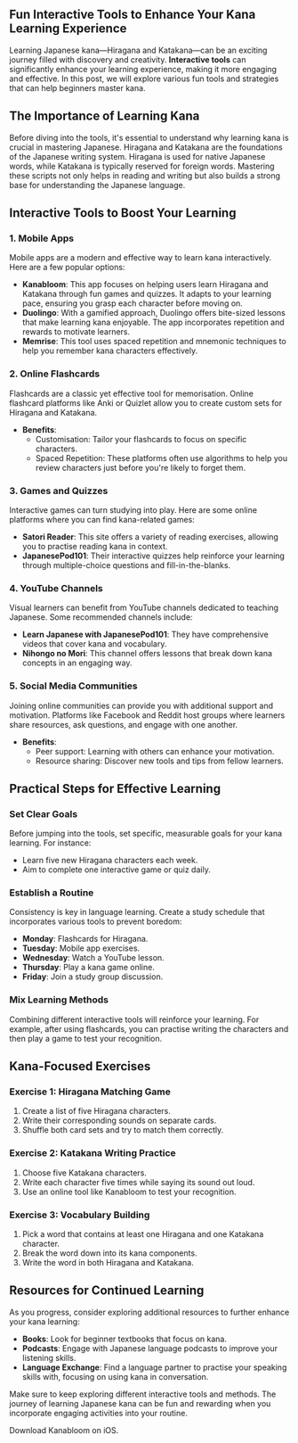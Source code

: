 ## Fun Interactive Tools to Enhance Your Kana Learning Experience

Learning Japanese kana—Hiragana and Katakana—can be an exciting journey filled with discovery and creativity. **Interactive tools** can significantly enhance your learning experience, making it more engaging and effective. In this post, we will explore various fun tools and strategies that can help beginners master kana.

## The Importance of Learning Kana

Before diving into the tools, it's essential to understand why learning kana is crucial in mastering Japanese. Hiragana and Katakana are the foundations of the Japanese writing system. Hiragana is used for native Japanese words, while Katakana is typically reserved for foreign words. Mastering these scripts not only helps in reading and writing but also builds a strong base for understanding the Japanese language.

## Interactive Tools to Boost Your Learning

### 1. Mobile Apps

Mobile apps are a modern and effective way to learn kana interactively. Here are a few popular options:

- **Kanabloom**: This app focuses on helping users learn Hiragana and Katakana through fun games and quizzes. It adapts to your learning pace, ensuring you grasp each character before moving on.
- **Duolingo**: With a gamified approach, Duolingo offers bite-sized lessons that make learning kana enjoyable. The app incorporates repetition and rewards to motivate learners.
- **Memrise**: This tool uses spaced repetition and mnemonic techniques to help you remember kana characters effectively.

### 2. Online Flashcards

Flashcards are a classic yet effective tool for memorisation. Online flashcard platforms like Anki or Quizlet allow you to create custom sets for Hiragana and Katakana.

- **Benefits**:
  - Customisation: Tailor your flashcards to focus on specific characters.
  - Spaced Repetition: These platforms often use algorithms to help you review characters just before you're likely to forget them.
  
### 3. Games and Quizzes

Interactive games can turn studying into play. Here are some online platforms where you can find kana-related games:

- **Satori Reader**: This site offers a variety of reading exercises, allowing you to practise reading kana in context.
- **JapanesePod101**: Their interactive quizzes help reinforce your learning through multiple-choice questions and fill-in-the-blanks.

### 4. YouTube Channels

Visual learners can benefit from YouTube channels dedicated to teaching Japanese. Some recommended channels include:

- **Learn Japanese with JapanesePod101**: They have comprehensive videos that cover kana and vocabulary.
- **Nihongo no Mori**: This channel offers lessons that break down kana concepts in an engaging way.

### 5. Social Media Communities

Joining online communities can provide you with additional support and motivation. Platforms like Facebook and Reddit host groups where learners share resources, ask questions, and engage with one another.

- **Benefits**:
  - Peer support: Learning with others can enhance your motivation.
  - Resource sharing: Discover new tools and tips from fellow learners.

## Practical Steps for Effective Learning

### Set Clear Goals

Before jumping into the tools, set specific, measurable goals for your kana learning. For instance:

- Learn five new Hiragana characters each week.
- Aim to complete one interactive game or quiz daily.

### Establish a Routine

Consistency is key in language learning. Create a study schedule that incorporates various tools to prevent boredom:

- **Monday**: Flashcards for Hiragana.
- **Tuesday**: Mobile app exercises.
- **Wednesday**: Watch a YouTube lesson.
- **Thursday**: Play a kana game online.
- **Friday**: Join a study group discussion.

### Mix Learning Methods

Combining different interactive tools will reinforce your learning. For example, after using flashcards, you can practise writing the characters and then play a game to test your recognition.

## Kana-Focused Exercises

### Exercise 1: Hiragana Matching Game

1. Create a list of five Hiragana characters.
2. Write their corresponding sounds on separate cards.
3. Shuffle both card sets and try to match them correctly.

### Exercise 2: Katakana Writing Practice

1. Choose five Katakana characters.
2. Write each character five times while saying its sound out loud.
3. Use an online tool like Kanabloom to test your recognition.

### Exercise 3: Vocabulary Building

1. Pick a word that contains at least one Hiragana and one Katakana character.
2. Break the word down into its kana components.
3. Write the word in both Hiragana and Katakana.

## Resources for Continued Learning

As you progress, consider exploring additional resources to further enhance your kana learning:

- **Books**: Look for beginner textbooks that focus on kana.
- **Podcasts**: Engage with Japanese language podcasts to improve your listening skills.
- **Language Exchange**: Find a language partner to practise your speaking skills with, focusing on using kana in conversation.

Make sure to keep exploring different interactive tools and methods. The journey of learning Japanese kana can be fun and rewarding when you incorporate engaging activities into your routine. 

Download Kanabloom on iOS.